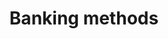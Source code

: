 ---
title: 'Banking methods'
breadcrumb_title: "Banking methods"
layout: "block"
meta_title: 'Banking methods - MultiSafepay Docs'
logo: "/svgs/Banks.svg"
short_description: 'Accept payments with a range of banking solutions'
weight: 10
url: "/payment-methods/banks/"
aliases:
    - /payments/methods/banks/
---